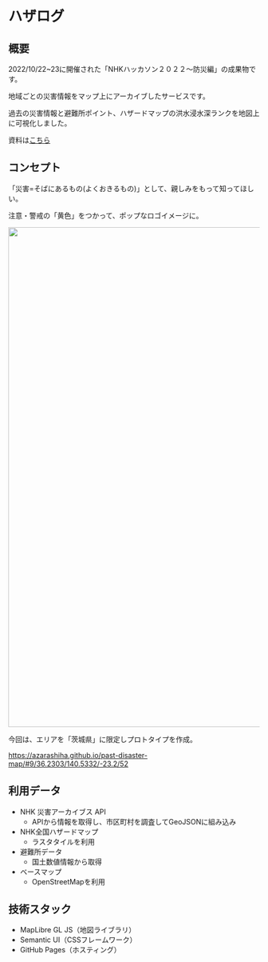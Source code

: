 # ハザログ
## 概要
2022/10/22~23に開催された「NHKハッカソン２０２２～防災編」の成果物です。

地域ごとの災害情報をマップ上にアーカイブしたサービスです。

過去の災害情報と避難所ポイント、ハザードマップの洪水浸水深ランクを地図上に可視化しました。

資料は[こちら](https://drive.google.com/drive/folders/1uXpqR4i4NUYQsi-kHH3t5DeB8jN4T4cB)

## コンセプト
「災害=そばにあるもの(よくおきるもの)」として、親しみをもって知ってほしい。

注意・警戒の「黄色」をつかって、ポップなロゴイメージに。

<img src="https://github.com/hinamei/past-disaster-map/blob/main/data/logo.png?raw=true" id="logo" width="1000px">

今回は、エリアを「茨城県」に限定しプロトタイプを作成。

https://azarashiha.github.io/past-disaster-map/#9/36.2303/140.5332/-23.2/52

## 利用データ
- NHK 災害アーカイブス API
    - APIから情報を取得し、市区町村を調査してGeoJSONに組み込み
- NHK全国ハザードマップ
    - ラスタタイルを利用
- 避難所データ
    - 国土数値情報から取得
- ベースマップ
    - OpenStreetMapを利用

## 技術スタック
- MapLibre GL JS（地図ライブラリ）
- Semantic UI（CSSフレームワーク）
- GitHub Pages（ホスティング）
